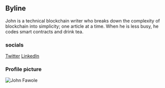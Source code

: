 ## Byline

John is a technical blockchain writer who breaks down the complexity of blockchain into simplicity; one article at a time. When
he is less busy, he codes smart contracts and drink tea.

### socials

[Twitter](https://twitter.com/jofawole) 
[LinkedIn](https://www.linkedin.com/in/johnfawole/)

### Profile picture
![John Fawole](.download/headshot.jpg)
